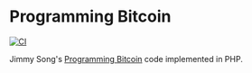# Programming Bitcoin

[![CI](https://github.com/1ma/jimmy/actions/workflows/ci.yml/badge.svg)](https://github.com/1ma/jimmy/actions/workflows/ci.yml)

Jimmy Song's [Programming Bitcoin](https://programmingbitcoin.com/) code implemented in PHP.
